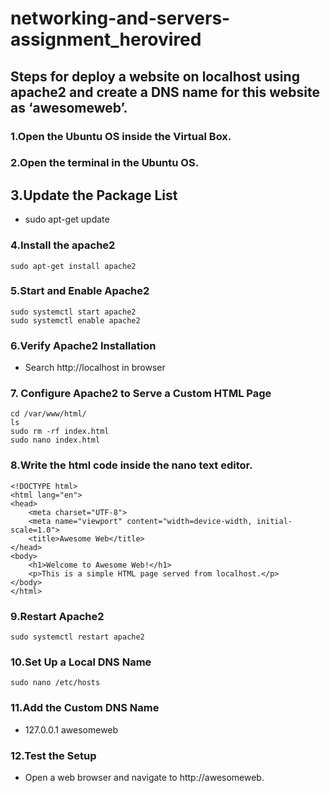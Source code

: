 # networking-and-servers-assignment_herovired
## Steps for deploy a website on localhost using apache2 and create a DNS name for this website as ‘awesomeweb’. 
### 1.Open the Ubuntu OS inside the Virtual Box.
### 2.Open the terminal in the Ubuntu OS.
## 3.Update the Package List
- sudo apt-get update
### 4.Install the apache2
```
sudo apt-get install apache2
```
### 5.Start and Enable Apache2
```
sudo systemctl start apache2
sudo systemctl enable apache2
```
### 6.Verify Apache2 Installation
- Search http://localhost in browser
### 7. Configure Apache2 to Serve a Custom HTML Page
```
cd /var/www/html/
ls
sudo rm -rf index.html
sudo nano index.html
```
### 8.Write the html code inside the nano text editor.
```
<!DOCTYPE html>
<html lang="en">
<head>
    <meta charset="UTF-8">
    <meta name="viewport" content="width=device-width, initial-scale=1.0">
    <title>Awesome Web</title>
</head>
<body>
    <h1>Welcome to Awesome Web!</h1>
    <p>This is a simple HTML page served from localhost.</p>
</body>
</html>
```
### 9.Restart Apache2
```
sudo systemctl restart apache2
```
### 10.Set Up a Local DNS Name
```
sudo nano /etc/hosts
```
### 11.Add the Custom DNS Name
- 127.0.0.1    awesomeweb
### 12.Test the Setup
- Open a web browser and navigate to http://awesomeweb.
